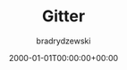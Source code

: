 ---
date: 2000-01-01T00:00:00+00:00
title: Gitter
author: bradrydzewski
draft: true
description: |
  Plugin to post an event to a Gitter channel.
---